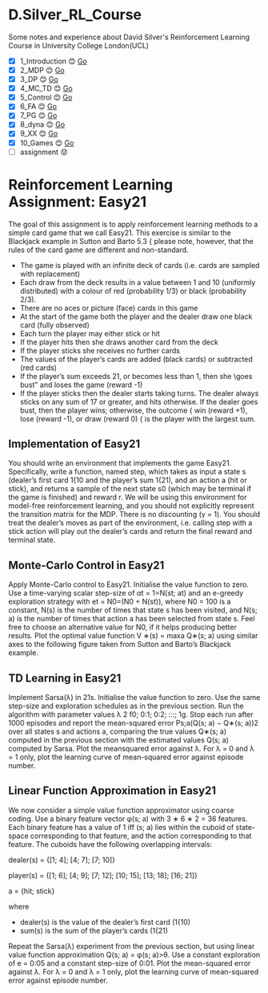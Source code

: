 # D.Silver_RL_Course
Some notes and experience about David Silver's Reinforcement Learning Course in University College London(UCL)



- [x] 1_Introduction :blush: [Go](https://github.com/cryer/D.Silver_RL_Course/tree/master/1_Introduction)
- [x] 2_MDP :blush:   [Go](https://github.com/cryer/D.Silver_RL_Course/tree/master/2_MDP)
- [x] 3_DP :blush:  [Go](https://github.com/cryer/D.Silver_RL_Course/tree/master/3_DP)
- [x] 4_MC_TD :blush:  [Go](https://github.com/cryer/D.Silver_RL_Course/tree/master/4_MC_TD)
- [x] 5_Control :blush:  [Go](https://github.com/cryer/D.Silver_RL_Course/tree/master/5_Control)
- [x] 6_FA :blush:  [Go](https://github.com/cryer/D.Silver_RL_Course/tree/master/6_FA)
- [x] 7_PG :blush:  [Go](https://github.com/cryer/D.Silver_RL_Course/tree/master/7_PG)
- [x] 8_dyna :blush:  [Go](https://github.com/cryer/D.Silver_RL_Course/tree/master/8_dyna)
- [x] 9_XX :blush:  [Go](https://github.com/cryer/D.Silver_RL_Course/tree/master/9_XX)
- [x] 10_Games :blush:  [Go](https://github.com/cryer/D.Silver_RL_Course/tree/master/10_Games)
- [ ] assignment :worried:

# Reinforcement Learning Assignment: Easy21

The goal of this assignment is to apply reinforcement learning methods to a
simple card game that we call Easy21. This exercise is similar to the Blackjack
example in Sutton and Barto 5.3 { please note, however, that the rules of the
card game are different and non-standard.

* The game is played with an infinite deck of cards (i.e. cards are sampled
with replacement)
* Each draw from the deck results in a value between 1 and 10 (uniformly
distributed) with a colour of red (probability 1/3) or black (probability
2/3).
* There are no aces or picture (face) cards in this game
* At the start of the game both the player and the dealer draw one black
card (fully observed)
* Each turn the player may either stick or hit
* If the player hits then she draws another card from the deck
*  If the player sticks she receives no further cards
* The values of the player’s cards are added (black cards) or subtracted (red
cards)
* If the player’s sum exceeds 21, or becomes less than 1, then she \goes
bust" and loses the game (reward -1)
* If the player sticks then the dealer starts taking turns. The dealer always
sticks on any sum of 17 or greater, and hits otherwise. If the dealer goes
bust, then the player wins; otherwise, the outcome { win (reward +1),
lose (reward -1), or draw (reward 0) { is the player with the largest sum.

## Implementation of Easy21

You should write an environment that implements the game Easy21. Specifically, write a function, named step, which takes as input a state s (dealer’s first
card 1{10 and the player’s sum 1{21), and an action a (hit or stick), and returns
a sample of the next state s0 (which may be terminal if the game is finished)
and reward r. We will be using this environment for model-free reinforcement
learning, and you should not explicitly represent the transition matrix for the
MDP. There is no discounting (γ = 1). You should treat the dealer’s moves as
part of the environment, i.e. calling step with a stick action will play out the
dealer’s cards and return the final reward and terminal state.

## Monte-Carlo Control in Easy21 
Apply Monte-Carlo control to Easy21. Initialise the value function to zero. Use
a time-varying scalar step-size of αt = 1=N(st; at) and an e-greedy exploration
strategy with et = N0=(N0 + N(st)), where N0 = 100 is a constant, N(s) is
the number of times that state s has been visited, and N(s; a) is the number
of times that action a has been selected from state s. Feel free to choose an
alternative value for N0, if it helps producing better results. Plot the optimal
value function V ∗(s) = maxa Q∗(s; a) using similar axes to the following figure
taken from Sutton and Barto’s Blackjack example.

## TD Learning in Easy21

Implement Sarsa(λ) in 21s. Initialise the value function to zero. Use the same
step-size and exploration schedules as in the previous section. Run the algorithm
with parameter values λ 2 f0; 0:1; 0:2; :::; 1g. Stop each run after 1000 episodes
and report the mean-squared error Ps;a(Q(s; a) − Q∗(s; a))2 over all states s
and actions a, comparing the true values Q∗(s; a) computed in the previous
section with the estimated values Q(s; a) computed by Sarsa. Plot the meansquared error against λ. For λ = 0 and λ = 1 only, plot the learning curve of
mean-squared error against episode number.

## Linear Function Approximation in Easy21

We now consider a simple value function approximator using coarse coding. Use
a binary feature vector φ(s; a) with 3 ∗ 6 ∗ 2 = 36 features. Each binary feature
has a value of 1 iff (s; a) lies within the cuboid of state-space corresponding to
that feature, and the action corresponding to that feature. The cuboids have
the following overlapping intervals:

dealer(s) = {[1; 4]; [4; 7]; [7; 10]}

player(s) = {[1; 6]; [4; 9]; [7; 12]; [10; 15]; [13; 18]; [16; 21]}

a = {hit; stick}

where
* dealer(s) is the value of the dealer’s first card (1{10)
* sum(s) is the sum of the player’s cards (1{21)

Repeat the Sarsa(λ) experiment from the previous section, but using linear
value function approximation Q(s; a) = φ(s; a)>θ. Use a constant exploration
of e = 0:05 and a constant step-size of 0:01. Plot the mean-squared error against
λ. For λ = 0 and λ = 1 only, plot the learning curve of mean-squared error
against episode number.

